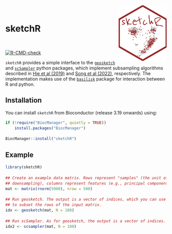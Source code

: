 <img src="man/figures/sketchR.png" align="right" alt="sketchR" width="150"/>

<br>

# sketchR

<br>


<!-- badges: start -->
[![R-CMD-check](https://github.com/fmicompbio/sketchR/workflows/R-CMD-check/badge.svg)](https://github.com/fmicompbio/sketchR/actions)
<!-- badges: end -->

`sketchR` provides a simple interface to the [`geosketch`](https://github.com/brianhie/geosketch) and 
[`scSampler`](https://github.com/SONGDONGYUAN1994/scsampler)
python packages, which implement subsampling algorithms described in 
[Hie et al (2019)](https://www.cell.com/cell-systems/fulltext/S2405-4712(19)30152-8) 
and [Song et al (2022)](https://www.biorxiv.org/content/10.1101/2022.01.15.476407v1),
respectively. The implementation makes use of the
[`basilisk`](https://bioconductor.org/packages/basilisk/) 
package for interaction between R and python.

## Installation

You can install `sketchR` from Bioconductor (release 3.19 onwards) using:

``` r
if (!require("BiocManager", quietly = TRUE))
    install.packages("BiocManager")

BiocManager::install("sketchR")
```

## Example

``` r
library(sketchR)

## Create an example data matrix. Rows represent "samples" (the unit of 
## downsampling), columns represent features (e.g., principal components).
mat <- matrix(rnorm(5000), nrow = 500)

## Run geosketch. The output is a vector of indices, which you can use 
## to subset the rows of the input matrix.
idx <- geosketch(mat, N = 100)

## Run scSampler. As for geosketch, the output is a vector of indices.
idx2 <- scsampler(mat, N = 100)
```


